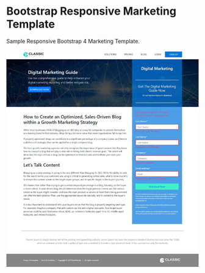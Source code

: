 # Bootstrap Responsive Marketing Template

Sample Responsive Bootstrap 4 Marketing Template.


![Alt text](./assets/images/template-ui.jpg?raw=true "Bootstrap Responsive Marketing Template")